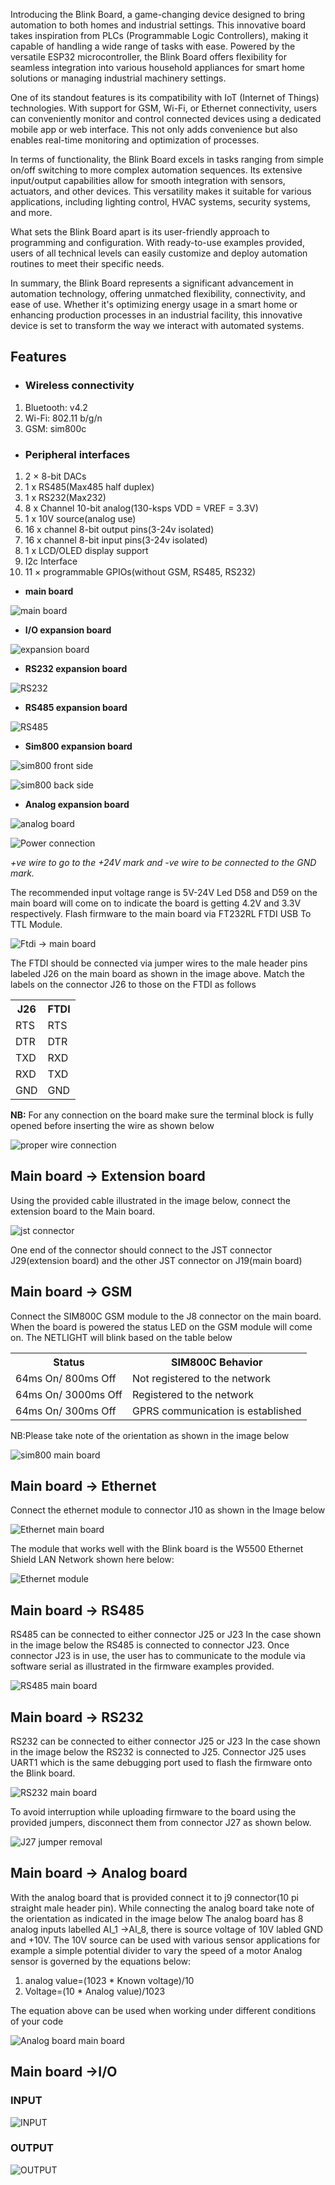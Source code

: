 Introducing the Blink Board, a game-changing device designed to bring automation to both homes and industrial settings. This innovative board takes inspiration from PLCs (Programmable Logic Controllers), making it capable of handling a wide range of tasks with ease.
Powered by the versatile ESP32 microcontroller, the Blink Board offers flexibility for seamless integration into various household appliances for smart home solutions or managing industrial machinery settings.

One of its standout features is its compatibility with IoT (Internet of Things) technologies. With support for GSM, Wi-Fi, or Ethernet connectivity, users can conveniently monitor and control connected devices using a dedicated mobile app or web interface. This not only adds convenience but also enables real-time monitoring and optimization of processes.

In terms of functionality, the Blink Board excels in tasks ranging from simple on/off switching to more complex automation sequences. Its extensive input/output capabilities allow for smooth integration with sensors, actuators, and other devices. This versatility makes it suitable for various applications, including lighting control, HVAC systems, security systems, and more.

What sets the Blink Board apart is its user-friendly approach to programming and configuration. With ready-to-use examples provided, users of all technical levels can easily customize and deploy automation routines to meet their specific needs.

In summary, the Blink Board represents a significant advancement in automation technology, offering unmatched flexibility, connectivity, and ease of use. Whether it's optimizing energy usage in a smart home or enhancing production processes in an industrial facility, this innovative device is set to transform the way we interact with automated systems.

## Features
* ### Wireless connectivity
1. Bluetooth: v4.2
1. Wi-Fi: 802.11 b/g/n
1. GSM: sim800c
* ### Peripheral interfaces
1. 2 × 8-bit DACs
1. 1 x RS485(Max485 half duplex)
1. 1 x RS232(Max232)
1. 8 x Channel 10-bit analog(130-ksps VDD = VREF = 3.3V)
1. 1 x 10V source(analog use)
1. 16 x channel 8-bit output pins(3-24v isolated)
1. 16 x channel 8-bit input pins(3-24v isolated)
1. 1 x LCD/OLED display support
1. I2c Interface
1. 11 × programmable GPIOs(without GSM, RS485, RS232)

* **main board**

![main board](https://github.com/blinky-iot/Blink-board/blob/main/images/Main%20board.jpg?raw=true)

* **I/O expansion board**

![expansion board](https://github.com/blinky-iot/Blink-board/blob/main/images/Expansion%20board.jpg?raw=true)

* **RS232 expansion board**

![RS232](https://github.com/blinky-iot/Blink-board/blob/main/images/RS232.jpg?raw=true)

* **RS485 expansion board**

![RS485](https://github.com/blinky-iot/Blink-board/blob/main/images/RS485.jpg?raw=true)

* **Sim800 expansion board**

![sim800 front side](https://github.com/blinky-iot/Blink-board/blob/main/images/sim800%20front%20side.jpg?raw=true)

![sim800 back side](https://github.com/blinky-iot/Blink-board/blob/main/images/sim800%20back%20side.jpg?raw=true)

* **Analog expansion board**

![analog board](https://github.com/blinky-iot/Blink-board/blob/main/images/analog%20board.jpg?raw=true)


 ![Power connection](https://github.com/blinky-iot/Blink-board/blob/main/images/power%20connection.jpeg?raw=true)

_+ve wire to go to the +24V mark and -ve wire to be connected to the GND mark._

The recommended input voltage range is 5V-24V
Led D58 and D59 on the main board will come on to indicate the board is getting 4.2V and 3.3V respectively.
Flash firmware to the main board via FT232RL FTDI USB To TTL Module.

![Ftdi -> main board](https://github.com/blinky-iot/Blink-board/blob/main/images/FTDI%20usb%20ttl%20J17%20main%20board.jpg?raw=true)

The FTDI should be connected via jumper wires to the male header pins labeled J26 on the main board as shown in the image above. Match the labels on the connector J26 to those on the FTDI as follows
<table>
  <tr>
    <th>J26</th>
    <th>FTDI</th>
  </tr>
  <tr>
    <td>RTS</td>
    <td>RTS</td>
  </tr>
  <tr>
    <td>DTR</td>
    <td>DTR</td>
  </tr>
  <tr>
    <td>TXD</td>
    <td>RXD</td>
  </tr>
  <tr>
    <td>RXD</td>
    <td>TXD</td>
  </tr>
  <tr>
    <td>GND</td>
    <td>GND</td>
  </tr>
</table>

**NB:** For any connection on the board make sure the terminal block is fully opened before inserting the wire as shown below

![proper wire connection](https://github.com/blinky-iot/Blink-board/blob/main/images/proper%20wire%20connection.jpg?raw=true)

## Main board -> Extension board
Using the provided cable illustrated in the image below, connect the extension board to the Main board.

![jst connector](https://github.com/blinky-iot/Blink-board/blob/main/images/wire%20loom%20connector.jpg?raw=true)

One end of the connector should connect to the JST connector J29(extension board) and the other JST connector on J19(main board)


## Main board -> GSM
Connect the SIM800C GSM module to the J8 connector on the main board.
When the board is powered the status LED on the GSM module will come on.
The NETLIGHT will blink based on the table below
<table>
  <tr>
    <th>Status</th>
    <th>SIM800C Behavior</th>
  </tr>
  <tr>
    <td>64ms On/ 800ms Off</td>
    <td>Not registered to the network</td>
  </tr>
  <tr>
    <td>64ms On/ 3000ms Off</td>
    <td>Registered to the network</td>
  </tr>
  <tr>
    <td>64ms On/ 300ms Off</td>
    <td>GPRS communication is established</td>
  </tr>
</table>
NB:Please take note of the orientation as shown in the image below

![sim800 main board](https://github.com/blinky-iot/Blink-board/blob/main/images/sim800%20mainboard.jpeg?raw=true)

## Main board -> Ethernet
Connect the ethernet module to connector J10 as shown in the Image below

![Ethernet main board](https://github.com/blinky-iot/Blink-board/blob/main/images/Ethernet%20main%20board.jpeg?raw=true)

The module that works well with the Blink board is the W5500 Ethernet Shield LAN Network shown here below:

![Ethernet module](https://github.com/blinky-iot/Blink-board/blob/main/images/Ethernet%20module.jpg?raw=true)

## Main board -> RS485
RS485 can be connected to either connector J25 or J23
In the case shown in the image below the RS485 is connected to connector J23.
Once connector J23 is in use, the user has to communicate to the module via software serial as illustrated in the firmware examples provided.

![RS485 main board](https://github.com/blinky-iot/Blink-board/blob/main/images/RS485%20main%20board.jpeg?raw=true)

## Main board -> RS232
RS232 can be connected to either connector J25 or J23
In the case shown in the image below the RS232 is connected to J25.
Connector J25 uses UART1 which is the same debugging port used to flash the firmware onto the Blink board.

![RS232 main board](https://github.com/blinky-iot/Blink-board/blob/main/images/RS232%20main%20board.jpeg?raw=true)

To avoid interruption while uploading firmware to the board using the provided jumpers, disconnect them from connector J27 as shown below.

![J27 jumper removal](https://github.com/blinky-iot/Blink-board/blob/main/images/J27%20jumper%20remove.jpg?raw=true)

## Main board -> Analog board
With the analog board that is provided connect it to j9 connector(10 pi straight male header pin).
While connecting the analog board take note of the orientation as indicated in the image below
The analog board has 8 analog inputs labelled AI_1 ->AI_8, there is source voltage of 10V labled GND and +10V. The 10V source can be used with various sensor applications for example a simple potential divider to vary the speed of a motor
Analog sensor is governed by the equations below:
1. analog value=(1023 * Known voltage)/10
1. Voltage=(10 * Analog value)/1023 

The equation above can be used when working under different conditions of your code

![Analog board main board](https://github.com/blinky-iot/Blink-board/blob/main/images/Main%20board%20-%20Analog%20board.jpeg?raw=true)

## Main board ->I/O
### INPUT

![INPUT](https://github.com/blinky-iot/Blink-board/blob/main/images/input%20main%20board.jpg?raw=true)
### OUTPUT

![OUTPUT](https://github.com/blinky-iot/Blink-board/blob/main/images/output%20main%20board.jpg?raw=true)